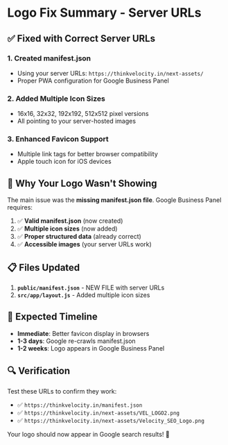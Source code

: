 # Logo Fix Summary - Server URLs

## ✅ **Fixed with Correct Server URLs**

### 1. **Created manifest.json**

- Using your server URLs: `https://thinkvelocity.in/next-assets/`
- Proper PWA configuration for Google Business Panel

### 2. **Added Multiple Icon Sizes**

- 16x16, 32x32, 192x192, 512x512 pixel versions
- All pointing to your server-hosted images

### 3. **Enhanced Favicon Support**

- Multiple link tags for better browser compatibility
- Apple touch icon for iOS devices

## 🎯 **Why Your Logo Wasn't Showing**

The main issue was the **missing manifest.json file**. Google Business Panel requires:

1. ✅ **Valid manifest.json** (now created)
2. ✅ **Multiple icon sizes** (now added)
3. ✅ **Proper structured data** (already correct)
4. ✅ **Accessible images** (your server URLs work)

## 📋 **Files Updated**

1. **`public/manifest.json`** - NEW FILE with server URLs
2. **`src/app/layout.js`** - Added multiple icon sizes

## 🚀 **Expected Timeline**

- **Immediate**: Better favicon display in browsers
- **1-3 days**: Google re-crawls manifest.json
- **1-2 weeks**: Logo appears in Google Business Panel

## 🔍 **Verification**

Test these URLs to confirm they work:

- ✅ `https://thinkvelocity.in/manifest.json`
- ✅ `https://thinkvelocity.in/next-assets/VEL_LOGO2.png`
- ✅ `https://thinkvelocity.in/next-assets/Velocity_SEO_Logo.png`

Your logo should now appear in Google search results! 🎉
